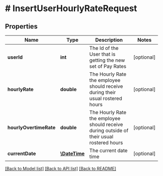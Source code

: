# # InsertUserHourlyRateRequest

## Properties

Name | Type | Description | Notes
------------ | ------------- | ------------- | -------------
**userId** | **int** | The Id of the User that is getting the new set of Pay Rates | [optional] 
**hourlyRate** | **double** | The Hourly Rate the employee should receive during their usual rostered hours | [optional] 
**hourlyOvertimeRate** | **double** | The Hourly Rate the employee should receive during outside of their usual rostered hours | [optional] 
**currentDate** | [**\DateTime**](\DateTime.md) | The current date time | [optional] 

[[Back to Model list]](../../README.md#documentation-for-models) [[Back to API list]](../../README.md#documentation-for-api-endpoints) [[Back to README]](../../README.md)


